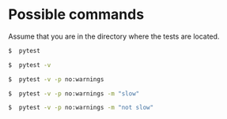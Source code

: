
# Possible commands

Assume that you are in the directory where the tests are located.

```bash
$  pytest 

$  pytest -v

$  pytest -v -p no:warnings

$  pytest -v -p no:warnings -m "slow"

$  pytest -v -p no:warnings -m "not slow"

```